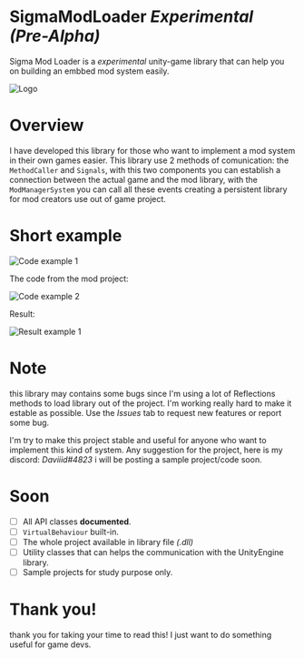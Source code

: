 # SigmaModLoader _Experimental (Pre-Alpha)_
Sigma Mod Loader is a _experimental_ unity-game library that can help you on building an embbed mod system easily.

![Logo](https://i.imgur.com/DkuLnQS.png)

# Overview
I have developed this library for those who want to implement a mod system in their own games easier. This library use 2 methods of comunication:
the `MethodCaller` and `Signals`, with this two components you can establish a connection between the actual game and the mod library, with the `ModManagerSystem`
you can call all these events  creating a persistent library for mod creators use out of game project.

# Short example

![Code example 1](https://i.imgur.com/Di2qNnV.png)

The code from the mod project:

![Code example 2](https://i.imgur.com/JW7nydg.png)

Result:

![Result example 1](https://i.imgur.com/hprYaKd.png)

# Note
this library may contains some bugs since I'm using a lot of Reflections methods to load library out of the project. I'm working really hard to make it estable as possible.
Use the *Issues* tab to request new features or report some bug.

I'm try to make this project stable and useful for anyone who want to implement this kind of system. Any suggestion for the project, here is my discord: *Daviiid#4823* 
i will be posting a sample project/code soon.

# Soon
- [ ] All API classes **documented**.
- [ ] `VirtualBehaviour` built-in.
- [ ] The whole project available in library file _(.dll)_
- [ ] Utility classes that can helps the communication with the UnityEngine library.
- [ ] Sample projects for study purpose only.

# Thank you!
thank you for taking your time to read this! I just want to do something useful for game devs.
